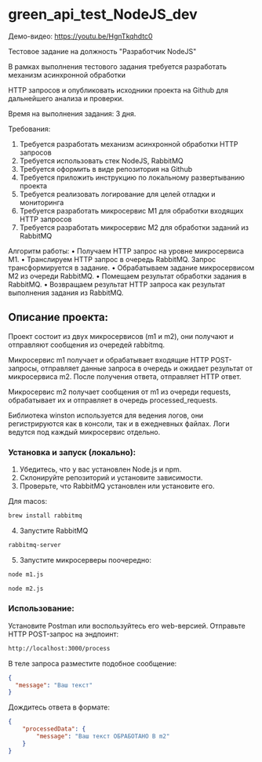 # green_api_test_NodeJS_dev
Демо-видео: https://youtu.be/HgnTkqhdtc0

Тестовое задание на должность "Разработчик NodeJS"

В рамках выполнения тестового задания требуется разработать механизм асинхронной обработки

HTTP запросов и опубликовать исходники проекта на Github для дальнейшего анализа и проверки.

Время на выполнения задания: 3 дня.

Требования:
1. Требуется разработать механизм асинхронной обработки HTTP запросов
2. Требуется использовать стек NodeJS, RabbitMQ
3. Требуется оформить в виде репозитория на Github
4. Требуется приложить инструкцию по локальному развертыванию проекта
5. Требуется реализовать логирование для целей отладки и мониторинга
6. Требуется разработать микросервис М1 для обработки входящих HTTP запросов
7. Требуется разработать микросервис М2 для обработки заданий из RabbitMQ

Алгоритм работы:
• Получаем HTTP запрос на уровне микросервиса М1.
• Транслируем HTTP запрос в очередь RabbitMQ. Запрос трансформируется в задание.
• Обрабатываем задание микросервисом М2 из очереди RabbitMQ.
• Помещаем результат обработки задания в RabbitMQ.
• Возвращаем результат HTTP запроса как результат выполнения задания из RabbitMQ.

## Описание проекта:
Проект состоит из двух микросервисов (m1 и m2), они получают и отправляют сообщения из очередей rabbitmq.

Микросервис m1 получает и обрабатывает входящие HTTP POST-запросы, отправляет данные запроса в очередь и ожидает результат от микросервиса m2. После получения ответа, отправляет HTTP ответ.

Микросервис m2 получает сообщения от m1 из очереди requests, обрабатывает их и отправляет в очередь processed_requests.

Библиотека winston используется для ведения логов, они регистрируются как в консоли, так и в ежедневных файлах. Логи ведутся под каждый микросервис отдельно.

### Установка и запуск (локально):
1. Убедитесь, что у вас установлен Node.js и npm.
2. Склонируйте репозиторий и установите зависимости.
3. Проверьте, что RabbitMQ установлен или установите его.

Для macos:
```bash
brew install rabbitmq
```
4. Запустите RabbitMQ
```bash
rabbitmq-server
```
5. Запустите микросерверы поочередно:
```bash
node m1.js

node m2.js
```
### Использование:
Установите Postman или воспользуйтесь его web-версией.
Отправьте HTTP POST-запрос на эндпоинт:
```bash
http://localhost:3000/process
```
В теле запроса разместите подобное сообщение:
```json
{
  "message": "Ваш текст"
}
```
Дождитесь ответа в формате:
```json
{
    "processedData": {
        "message": "Ваш текст ОБРАБОТАНО В m2"
    }
}
```
